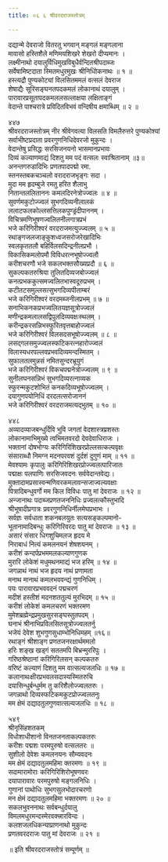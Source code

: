 ```yaml
---
title: ०६ ६ श्रीवरदराजस्तोत्रम्

---
```


 दद्यान्मे देवराजो वितरतु भगवान् मङ्गलं मङ्गलाना  
मावासो हस्तिशैले मणिमयशिखरे शेखरो दीप्यमानः ।  
लक्ष्मीनाथो दयालुर्विधिमुखविबुधैर्वन्दितश्रीपदाब्जः  
सर्वेषामिष्टदाता स्मितमधुरमुखः श्रीनिधिोकनाथः ॥ १ ॥  
हस्त्यद्रौ पुण्यकोट्यां विलसितममलं वत्सलं देवराज  
शेषाद्यैः सूरिसङ्घनतपदकमलं लोकानाथं दयालुम् ।  
पारावारप्रसूतापदकमललसल्लाक्षया लक्षिताङ्गं  
वेदान्ते पाश्चरात्रे प्रविदितविभवं वन्दिषीय क्षमाब्धिम् ॥ २ ॥  

४४७  
श्रीवरदराजस्तोत्रम् नीर श्रीवेगवत्या विलसति विमलैरुत्तरे पुण्यकोश्यां  
सर्वाभीष्टप्रदाता प्रवरगुणनिधिदेवरजो मुकुन्दः ।  
वेदान्तेषु प्रसिद्धः सरसिजनयनो भासमानप्रभावः  
दिव्यं कल्याणमाद्यं दिशतु मम पदं वत्सलः स्वाश्रितानाम् ॥३॥  
अनन्तगरुडादिभिः प्रणतपादपद्मो रमा.  
स्तनस्तबकचञ्चलो वरादराजभृङ्गः सदा ।  
मुदा मम हृदम्बुजे रमतु हरित शैलाभु  
नितान्तललिताननः कमलदिरनेत्रोज्ज्वलः ॥ ४ ॥  
सुवर्णमकुटोज्ज्वलं सुभगदिव्यनीलालकं  
ललाटफलकोल्लसत्तिलकपुण्ड्रंदीपाननम् ।  
विचित्रमणिभूषणज्वलितनीलगात्रप्रभं  
भजे करिगिरीश्वरं वरदराजमत्युज्ज्वलम् ॥ ५ ॥  
रथाङ्गजलजाङ्कुशध्वजसरोजरेखादिभिः  
स्वलकृततलौ बहिर्विलसदिन्द्रनीलप्रभौ ।  
विकासिकमलोपमौ विविधरत्नभूषोज्ज्वलौ  
करीशचरणौ भजे सकलभक्तसौख्यप्रदौ ॥ ६ ॥  
सुकल्पकतरुश्रिया तुलितदिव्यजबोज्ज्वलं  
कनत्प्रभककुत्समज्वलितभास्वदूरुप्रभम् ।  
कटीतटसमुल्लसत्सुभगदिव्यपीताम्बरं  
भजे करिगिरीश्वरं वरदमब्जनीलप्रभम् ॥ ७ ॥  
सनाभिकनकप्रभज्वलितयज्ञसूत्रोज्ज्वलं  
मणीन्द्रकमलालसद्विपुलदिव्यवक्षःस्थलम् ।  
करीन्द्रकरसन्निभस्फुरितवृत्तबाहोज्ज्वलं  
भजे करिगिरीश्वरं विलसदसभूषोज्ज्वलम् ॥ ८ ॥  
लसद्गलसमुज्ज्वलस्फटिकरत्नहारोज्ज्वलं  
विलास्यधरपल्लवप्रभवदिव्यमन्दस्मितम् ।  
सुफालतलमुन्नसं नमितसुन्दरभ्रूयुगं  
भजे करिगिरीश्वरं विकचपद्मनेत्रोज्ज्वलम् ॥ ९ ॥  
सुनीलघनसन्निभं सुभगदिव्यरत्नाव्यक  
स्फुरन्मकुटशोभितं कनकदिव्यभूषोज्ज्वलम् ।  
दयागुणपयोनिधिं दरदलत्सरोजाननं  
भजे करिगिरीश्वरं वरदराजमत्यद्भुतम् ॥ १० ॥  

४४८  
अव्यादव्याजबन्धुर्दिवि भुवि जगतां वेदशास्त्रप्रशस्तः  
लोकानामाभिमुख्ये त्वभिमतवरदो देवदेवाधिराजः ।  
भक्तानां दोषभोग्यः करिगिरिशिखरप्रोल्लसत्कल्पवृक्षः  
संसाराब्धौ निमग्न मदनपरवशं दुर्दशं दुगुणं माम् ॥ ११ ॥  
मेवश्यामः कृपालुः करिगिरिशिखरप्रोज्ज्वलत्पारिजातः  
पद्माक्षः पलपाणिः सरसिजवदनः सर्ववेदान्तवेद्यः।  
मुक्तादामप्रसास्वन्मणिवरकमलावन्सजाज्वल्यवक्षाः  
पित्रादिबन्धुवर्गो मम किल विविधः पातु मां देवराजः ॥ १२ ॥  
अन्जानाथः पदाब्जप्रणतजननिधिः प्रज्वलत्कौस्तुभादि  
श्रीभूषादीप्रगात्रः प्रवरगुणनिधिर्नीलमेघप्रभाभः ।  
सर्वज्ञः सर्वधाता शकनबलयुतः सत्यसङ्कल्पमानो-  
भूतानामादिबन्धुः करिगिरिवरदः पातु मां देवराजः ॥ १३ ॥  
असारं संसार धिगशुचिमलज हृदय मे  
निराबाधं नित्यं कमलनयनं शेषशयनम् ।  
करीशं कन्दर्पप्रभममलकल्याणगुणक  
मुरारि लोकेशं मधुमथनमाद्यं भज हरिम् ॥ १४ ॥  
जगन्नाथं नाथं भज हृदय नाथं प्रणामता  
मनाथ मानाथं कमलभववन्द्यं गुणनिधिम् ।  
पयः पारावारप्रभववदनं पद्मचरणं  
मदीशं हस्तीशं मदनशततुल्यं मुरभिदम् ॥ १५ ॥  
करीशं लोकेशं कमलचरणं भक्तरमण  
मुमेशब्रह्मेन्द्रप्रमुखसुरसङ्घस्तुतपदम् ।  
घनाभं श्रीनाभिप्रविलसितसूत्रोज्ज्वलतर्नु  
भजेयं देवेश शुभगुणसुधाम्भोनिधिमहम् ॥१६॥  
रथाङ्गं श्रीशाङ्ग प्रणतजनरक्षार्थममलो  
हरिः शङ्ख खड्गं सततमपि बिभ्रन्मुररिपुः ।  
गरिष्ठश्रेष्ठानां करिगिरिलसन् कल्पकतरु  
वरिष्टं कल्याणं दिशतु मम वात्सल्यजलधिः ॥ १७ ॥  
कलानाथःक्षीरप्रभवलसदास्यस्मितरुचि  
दयासिन्धुर्बन्धुर्मम तु करिशैलोज्ज्वलतरुः ।  
जगन्नाथो दिव्यस्फटिकमकुटप्रोज्ज्वलतनुः  
मम क्षेमं दद्यादतुलगुणवात्सल्यजलधिः ॥ १८ ॥  

५४९  
श्रीनृसिंहशतकम्  
विधोशाधीशानो विनतजनताकल्पकतरुः  
करीशः पद्मशः परमपुरुषो वत्सलतरः ॥  
सुशीलो देवेशः कमलनयनः सौम्यवदनः  
मम क्षेमं दद्यादतुलमहिमा क्तरमणः ॥ १९ ॥  
सदामारामोराः करिगिरिशिरोभूषणवरः  
दयापारावारः परमपुरुषो मङ्गलनिधिः ।  
गुणानां पाथोधिः सुभगसुलभोदारचरणो  
मन क्षेमं दद्यादतुलमहिमा भक्तरमणः ॥ २० ॥  
सकलभुवननाथः सर्वबन्धुर्दयालु  
विमलमधुरमन्दस्मेरवक्त्त्रारविन्दः ।  
कलशजलधिकन्याप्राणनाथो मुकुन्दः  
प्रणतवरदराजः पातु मां देवराजः ॥ २१ ॥  

॥ इति श्रीवरदराजस्तोत्रं सम्पूर्णम् ॥  